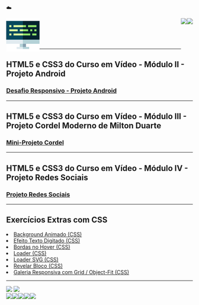 ☁️
<div>
  <img align="left" height="90" weight="100" src="programacao.png" />
</div>
<div>
  <img align="right" height="90" weight="100" src="https://cdn.jsdelivr.net/gh/devicons/devicon/icons/html5/html5-original.svg" />          
  <img align="right" height="90" weight="100" src="https://cdn.jsdelivr.net/gh/devicons/devicon/icons/css3/css3-original.svg" />  
</div>

<br>
<br>
<br>
<br>


***

## HTML5 e CSS3 do Curso em Vídeo - Módulo II - Projeto Android
### <a href="https://viniciusm0raes.github.io/projeto-android/index.html" target="_blank"> Desafio Responsivo - Projeto Android</a>

***

## HTML5 e CSS3 do Curso em Vídeo - Módulo III - Projeto Cordel Moderno de Milton Duarte
### <a href="https://viniciusm0raes.github.io/projeto-cordel/index.html" target="_blank"> Mini-Projeto Cordel</a>

***

## HTML5 e CSS3 do Curso em Vídeo - Módulo IV - Projeto Redes Sociais
### <a href="https://viniciusm0raes.github.io/projeto-rsocial/index.html" target="_blank"> Projeto Redes Sociais</a>

***

## Exercícios Extras com CSS

<li><a href="https://viniciusm0raes.github.io/html-css/exercicios/ex_extras/background-animado.html"> Background Animado (CSS)</a></li>  
<li><a href="https://viniciusm0raes.github.io/html-css/exercicios/ex_extras/efeito-texto.html"> Efeito Texto Digitado (CSS)</a></li>  
<li><a href="https://viniciusm0raes.github.io/html-css/exercicios/ex_extras/bordas-hover.html"> Bordas no Hover (CSS)</a></li>  
<li><a href="https://viniciusm0raes.github.io/html-css/exercicios/ex_extras/loader-css.html"> Loader (CSS)</a></li>  
<li><a href="https://viniciusm0raes.github.io/html-css/exercicios/ex_extras/loader-css-svg.html"> Loader SVG (CSS)</a></li>  
<li><a href="https://viniciusm0raes.github.io/html-css/exercicios/ex_extras/revelar-bloco.html"> Revelar Bloco (CSS)</a></li>  
<li><a href="https://viniciusm0raes.github.io/html-css/exercicios/ex_extras/grid_object-fit_responsivo.html"> Galeria Responsiva com Grid / Object-Fit (CSS)</a></li>  
  
***

<div>
  <img height="180em" src="https://github-readme-stats.vercel.app/api?username=viniciusm0raes&show_icons=true&theme=gruvbox">
  <img height="180em" src="https://github-readme-stats.vercel.app/api/top-langs/?username=viniciusm0raes&layout=compact">
</div>
<div>
  <img align="left" height="30" weight="40" src="https://cdn.jsdelivr.net/gh/devicons/devicon/icons/html5/html5-original.svg"/>
  <img align="left" height="30" weight="40" src="https://cdn.jsdelivr.net/gh/devicons/devicon/icons/css3/css3-original.svg"/>
  <img align="left" height="30" weight="40" src="https://cdn.jsdelivr.net/gh/devicons/devicon/icons/wordpress/wordpress-plain.svg"/>
  <img align="left" height="30" weight="40" src="https://cdn.jsdelivr.net/gh/devicons/devicon/icons/python/python-original.svg"/>
  <img align="left" height="30" weight="40" src="https://cdn.jsdelivr.net/gh/devicons/devicon/icons/azure/azure-original.svg"/>
</div>
<br>

